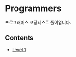 # Programmers
프로그래머스 코딩테스트 풀이입니다.
## Contents
* [Level 1](https://github.com/YuJin220102/Programmers-Algorithm/blob/main/Programmers/%5BLv.1%5D%20x%EB%A7%8C%ED%81%BC%20%EA%B0%84%EA%B2%A9%EC%9D%B4%20%EC%9E%88%EB%8A%94%20n%EA%B0%9C%EC%9D%98%20%EC%88%AB%EC%9E%90.txt)
